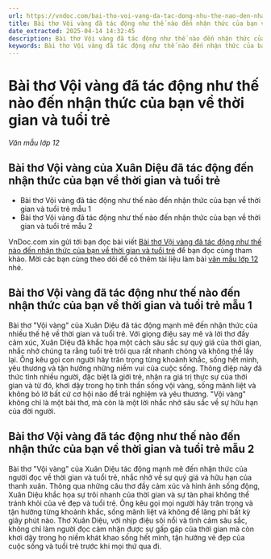 ```yaml
---
url: https://vndoc.com/bai-tho-voi-vang-da-tac-dong-nhu-the-nao-den-nhan-thuc-cua-ban-ve-thoi-gian-va-tuoi-tre-334927
title: Bài thơ Vội vàng đã tác động như thế nào đến nhận thức của bạn về thời gian và tuổi trẻ - Văn mẫu lớp 12 - VnDoc.com
date_extracted: 2025-04-14 14:32:45
description: Bài thơ Vội vàng đã tác động như thế nào đến nhận thức của bạn về thời gian và tuổi trẻ được VnDoc.com tổng hợp và xin gửi tới bạn đọc cùng tham khảo nhé.
keywords: Bài thơ Vội vàng đã tác động như thế nào đến nhận thức của bạn về thời gian và tuổi trẻ,vội vàng,ngữ văn 12,ngữ văn 12 kết nối tri thức,văn mẫu lớp 12,văn mẫu lớp 12 kết nối tri thức
---
```


# Bài thơ Vội vàng đã tác động như thế nào đến nhận thức của bạn về thời gian và tuổi trẻ
 _Văn mẫu lớp 12_
## Bài thơ Vội vàng của Xuân Diệu đã tác động đến nhận thức của bạn về thời gian và tuổi trẻ
  * Bài thơ Vội vàng đã tác động như thế nào đến nhận thức của bạn về thời gian và tuổi trẻ mẫu 1
  * Bài thơ Vội vàng đã tác động như thế nào đến nhận thức của bạn về thời gian và tuổi trẻ mẫu 2

VnDoc.com xin gửi tới bạn đọc bài viết [Bài thơ Vội vàng đã tác động như thế nào đến nhận thức của bạn về thời gian và tuổi trẻ](<https://vndoc.com/bai-tho-voi-vang-da-tac-dong-nhu-the-nao-den-nhan-thuc-cua-ban-ve-thoi-gian-va-tuoi-tre-334927>) để bạn đọc cùng tham khảo. Mời các bạn cùng theo dõi để có thêm tài liệu làm bài [văn mẫu lớp 12](<https://vndoc.com/van-mau-lop12>) nhé.
## Bài thơ Vội vàng đã tác động như thế nào đến nhận thức của bạn về thời gian và tuổi trẻ mẫu 1
Bài thơ "Vội vàng" của Xuân Diệu đã tác động mạnh mẽ đến nhận thức của nhiều thế hệ về thời gian và tuổi trẻ. Với giọng điệu say mê và lời thơ đầy cảm xúc, Xuân Diệu đã khắc họa một cách sâu sắc sự quý giá của thời gian, nhắc nhở chúng ta rằng tuổi trẻ trôi qua rất nhanh chóng và không thể lấy lại. Ông kêu gọi con người hãy trân trọng từng khoảnh khắc, sống hết mình, yêu thương và tận hưởng những niềm vui của cuộc sống. Thông điệp này đã thức tỉnh nhiều người, đặc biệt là giới trẻ, nhận ra giá trị thực sự của thời gian và từ đó, khơi dậy trong họ tinh thần sống vội vàng, sống mãnh liệt và không bỏ lỡ bất cứ cơ hội nào để trải nghiệm và yêu thương. "Vội vàng" không chỉ là một bài thơ, mà còn là một lời nhắc nhở sâu sắc về sự hữu hạn của đời người.
## Bài thơ Vội vàng đã tác động như thế nào đến nhận thức của bạn về thời gian và tuổi trẻ mẫu 2
Bài thơ "Vội vàng" của Xuân Diệu tác động mạnh mẽ đến nhận thức của người đọc về thời gian và tuổi trẻ, nhắc nhở về sự quý giá và hữu hạn của thanh xuân. Thông qua những câu thơ đầy cảm xúc và hình ảnh sống động, Xuân Diệu khắc họa sự trôi nhanh của thời gian và sự tàn phai không thể tránh khỏi của vẻ đẹp và tuổi trẻ. Ông kêu gọi mọi người hãy trân trọng và tận hưởng từng khoảnh khắc, sống mãnh liệt và không để lãng phí bất kỳ giây phút nào. Thơ Xuân Diệu, với nhịp điệu sôi nổi và tình cảm sâu sắc, không chỉ làm người đọc cảm nhận được sự gấp gáp của thời gian mà còn khơi dậy trong họ niềm khát khao sống hết mình, tận hưởng vẻ đẹp của cuộc sống và tuổi trẻ trước khi mọi thứ qua đi.
